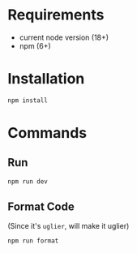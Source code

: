# Requirements

- current node version (18+)
- npm (6+)

# Installation

```bash
npm install
```

# Commands

## Run

```bash
npm run dev
```

## Format Code
(Since it's `uglier`, will make it uglier)
```bash
npm run format
```
